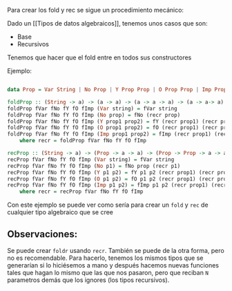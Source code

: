 Para crear los fold y rec se sigue un procedimiento mecánico:

Dado un [[Tipos de datos algebraicos]], tenemos unos casos que son:
+ Base
+ Recursivos

Tenemos que hacer que el fold entre en todos sus constructores

Ejemplo:

```haskell

data Prop = Var String | No Prop | Y Prop Prop | O Prop Prop | Imp Prop Prop

foldProp :: (String -> a) -> (a -> a) -> (a -> a -> a) -> (a -> a-> a) (a -> a -> a) -> Prop -> a
foldProp fVar fNo fY fO fImp (Var string) = fVar string
foldProp fVar fNo fY fO fImp (No prop) = fNo (recr prop)
foldProp fVar fNo fY fO fImp (Y prop1 prop2) = fY (recr prop1) (recr prop2)
foldProp fVar fNo fY fO fImp (O prop1 prop2) = fO (recr prop1) (recr prop2)
foldProp fVar fNo fY fO fImp (Imp prop1 prop2) = fImp (recr prop1) (recr prop2)
	where recr = foldProp fVar fNo fY fO fImp

recProp :: (String -> a) -> (Prop -> a -> a) -> (Prop -> Prop -> a -> a -> a) -> (Prop -> Prop -> a -> a-> a) (Prop -> Prop -> a -> a -> a) -> Prop -> a
recProp fVar fNo fY fO fImp (Var string) = fVar string
recProp fVar fNo fY fO fImp (No p1) = fNo prop (recr p1)
recProp fVar fNo fY fO fImp (Y p1 p2) = fY p1 p2 (recr prop1) (recr prop2)
recProp fVar fNo fY fO fImp (O p1 p2) = fO p1 p2 (recr prop1) (recr prop2)
recProp fVar fNo fY fO fImp (Imp p1 p2) = fImp p1 p2 (recr prop1) (recr prop2)
	where recr = recProp fVar fNo fY fO fImp
```

Con este ejemplo se puede ver como sería para  crear un `fold` y `rec` de cualquier tipo algebraico que se cree

## Observaciones:

Se puede crear `foldr` usando `recr`. También se puede de la otra forma, pero no es recomendable.
Para hacerlo, tenemos los mismos tipos que se generarían si lo hiciésemos a mano y después hacemos nuevas funciones tales que hagan lo mismo que las que nos pasaron, pero que reciban `N` parametros demás que los ignores (los tipos recursivos).